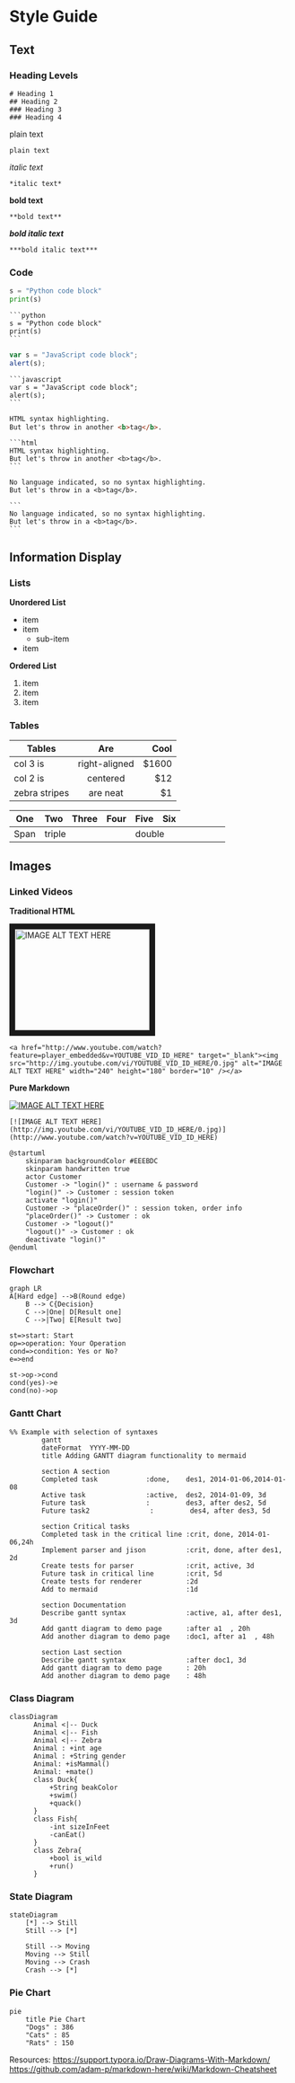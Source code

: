 # Style Guide

## Text
### Heading Levels
    # Heading 1
    ## Heading 2
    ### Heading 3
    ### Heading 4

plain text

    plain text

*italic text*

    *italic text*

**bold text**

    **bold text**

***bold italic text***

    ***bold italic text***

### Code
```python
s = "Python code block"
print(s)
```

    ```python
    s = "Python code block"
    print(s)
    ```

```javascript
var s = "JavaScript code block";
alert(s);
```

    ```javascript
    var s = "JavaScript code block";
    alert(s);
    ```

```html
HTML syntax highlighting. 
But let's throw in another <b>tag</b>.
```

    ```html
    HTML syntax highlighting. 
    But let's throw in another <b>tag</b>.
    ```

```
No language indicated, so no syntax highlighting. 
But let's throw in a <b>tag</b>.
```

    ```
    No language indicated, so no syntax highlighting. 
    But let's throw in a <b>tag</b>.
    ```

## Information Display

### Lists
**Unordered List**
*   item
*   item
    *   sub-item
*   item

**Ordered List**
1.   item
2.   item
3.   item


### Tables

| Tables        | Are           | Cool  |
| ------------- |:-------------:| -----:|
| col 3 is      | right-aligned | $1600 |
| col 2 is      | centered      |   $12 |
| zebra stripes | are neat      |    $1 |

| One    | Two | Three | Four    | Five  | Six
|-|-|-|-|-|-
| Span <td colspan=3>triple  <td colspan=2>double

## Images

### Linked Videos

**Traditional HTML**

<a href="http://www.youtube.com/watch?feature=player_embedded&v=eJojC3lSkwg" target="_blank"><img src="http://img.youtube.com/vi/eJojC3lSkwg/0.jpg" alt="IMAGE ALT TEXT HERE" width="240" height="180" border="10" /></a>

    <a href="http://www.youtube.com/watch?feature=player_embedded&v=YOUTUBE_VID_ID_HERE" target="_blank"><img src="http://img.youtube.com/vi/YOUTUBE_VID_ID_HERE/0.jpg" alt="IMAGE ALT TEXT HERE" width="240" height="180" border="10" /></a>

**Pure Markdown**

[![IMAGE ALT TEXT HERE](http://img.youtube.com/vi/eJojC3lSkwg/0.jpg)](http://www.youtube.com/watch?v=eJojC3lSkwg)

    [![IMAGE ALT TEXT HERE](http://img.youtube.com/vi/YOUTUBE_VID_ID_HERE/0.jpg)](http://www.youtube.com/watch?v=YOUTUBE_VID_ID_HERE)


```plantuml
@startuml
    skinparam backgroundColor #EEEBDC
    skinparam handwritten true
    actor Customer
    Customer -> "login()" : username & password
    "login()" -> Customer : session token
    activate "login()"
    Customer -> "placeOrder()" : session token, order info
    "placeOrder()" -> Customer : ok
    Customer -> "logout()"
    "logout()" -> Customer : ok
    deactivate "login()"
@enduml
```

### Flowchart

```mermaid
graph LR
A[Hard edge] -->B(Round edge)
    B --> C{Decision}
    C -->|One| D[Result one]
    C -->|Two| E[Result two]
```

```flow
st=>start: Start
op=>operation: Your Operation
cond=>condition: Yes or No?
e=>end

st->op->cond
cond(yes)->e
cond(no)->op
```


### Gantt Chart

```mermaid
%% Example with selection of syntaxes
        gantt
        dateFormat  YYYY-MM-DD
        title Adding GANTT diagram functionality to mermaid

        section A section
        Completed task            :done,    des1, 2014-01-06,2014-01-08
        Active task               :active,  des2, 2014-01-09, 3d
        Future task               :         des3, after des2, 5d
        Future task2               :         des4, after des3, 5d

        section Critical tasks
        Completed task in the critical line :crit, done, 2014-01-06,24h
        Implement parser and jison          :crit, done, after des1, 2d
        Create tests for parser             :crit, active, 3d
        Future task in critical line        :crit, 5d
        Create tests for renderer           :2d
        Add to mermaid                      :1d

        section Documentation
        Describe gantt syntax               :active, a1, after des1, 3d
        Add gantt diagram to demo page      :after a1  , 20h
        Add another diagram to demo page    :doc1, after a1  , 48h

        section Last section
        Describe gantt syntax               :after doc1, 3d
        Add gantt diagram to demo page      : 20h
        Add another diagram to demo page    : 48h
```


### Class Diagram

```mermaid
classDiagram
      Animal <|-- Duck
      Animal <|-- Fish
      Animal <|-- Zebra
      Animal : +int age
      Animal : +String gender
      Animal: +isMammal()
      Animal: +mate()
      class Duck{
          +String beakColor
          +swim()
          +quack()
      }
      class Fish{
          -int sizeInFeet
          -canEat()
      }
      class Zebra{
          +bool is_wild
          +run()
      }
```

### State Diagram

```mermaid
stateDiagram
    [*] --> Still
    Still --> [*]

    Still --> Moving
    Moving --> Still
    Moving --> Crash
    Crash --> [*]
```

### Pie Chart

```mermaid
pie
    title Pie Chart
    "Dogs" : 386
    "Cats" : 85
    "Rats" : 150 
```










Resources:
https://support.typora.io/Draw-Diagrams-With-Markdown/
https://github.com/adam-p/markdown-here/wiki/Markdown-Cheatsheet